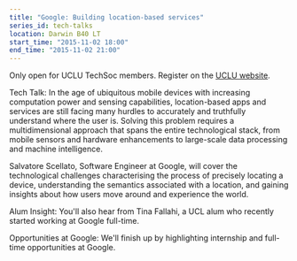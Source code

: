 ```yaml
---
title: "Google: Building location-based services"
series_id: tech-talks
location: Darwin B40 LT
start_time: "2015-11-02 18:00"
end_time: "2015-11-02 21:00"
---
```


Only open for UCLU TechSoc members.
Register on the [UCLU website](http://uclu.org/clubs-societies/tech-society).

Tech Talk:
In the age of ubiquitous mobile devices with increasing computation power and sensing capabilities, location-based apps and services are still facing many hurdles to accurately and truthfully understand where the user is. Solving this problem requires a multidimensional approach that spans the entire technological stack, from mobile sensors and hardware enhancements to large-scale data processing and machine intelligence.

Salvatore Scellato, Software Engineer at Google, will cover the technological challenges characterising the process of precisely locating a device, understanding the semantics associated with a location, and gaining insights about how users move around and experience the world.

Alum Insight:
You'll also hear from Tina Fallahi, a UCL alum who recently started working at Google full-time.

Opportunities at Google:
We'll finish up by highlighting internship and full-time opportunities at Google.
